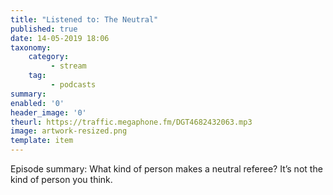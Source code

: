```yaml
---
title: "Listened to: The Neutral"
published: true
date: 14-05-2019 18:06
taxonomy:
    category:
         - stream
    tag:
         - podcasts
summary:
enabled: '0'
header_image: '0'
theurl: https://traffic.megaphone.fm/DGT4682432063.mp3
image: artwork-resized.png
template: item
---
```

 
Episode summary: What kind of person makes a neutral referee? It’s not the kind of person you think.
